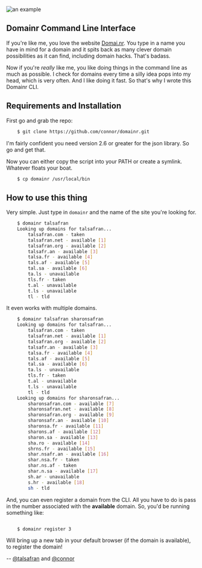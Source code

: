 ![an example](http://f.cl.ly/items/2S3C261y2g0p2y2Z2c0W/Screen%20Shot%202012-06-16%20at%2010.32.31%20AM.png)

## Domainr Command Line Interface
If you're like me, you love the website [Domai.nr](http://domai.nr). You type in a name you have in mind for a domain and it spits back as many clever domain possibilities as it can find, including domain hacks. That's badass.

Now if you're *really* like me, you like doing things in the command line as much as possible. I check for domains every time a silly idea pops into my head, which is very often. And I like doing it fast. So that's why I wrote this Domainr CLI.

## Requirements and Installation
First go and grab the repo:

```bash
    $ git clone https://github.com/connor/domainr.git
```

I'm fairly confident you need version 2.6 or greater for the json library. So go and get that.

Now you can either copy the script into your PATH or create a symlink. Whatever floats your boat.

```bash
    $ cp domainr /usr/local/bin
```

## How to use this thing
Very simple. Just type in ``domainr`` and the name of the site you're looking for.

```bash
    $ domainr talsafran
    Looking up domains for talsafran...
        talsafran.com - taken
        talsafran.net - available [1]
        talsafran.org - available [2]
        talsafr.an - available [3]
        talsa.fr - available [4]
        tals.af - available [5]
        tal.sa - available [6]
        ta.ls - unavailable
        tls.fr - taken
        t.al - unavailable
        t.ls - unavailable
        tl - tld
```

It even works with multiple domains.

```bash
    $ domainr talsafran sharonsafran
    Looking up domains for talsafran...
        talsafran.com - taken
        talsafran.net - available [1]
        talsafran.org - available [2]
        talsafr.an - available [3]
        talsa.fr - available [4]
        tals.af - available [5]
        tal.sa - available [6]
        ta.ls - unavailable
        tls.fr - taken
        t.al - unavailable
        t.ls - unavailable
        tl - tld
    Looking up domains for sharonsafran...
        sharonsafran.com - available [7]
        sharonsafran.net - available [8]
        sharonsafran.org - available [9]
        sharonsafr.an - available [10]
        sharonsa.fr - available [11]
        sharons.af - available [12]
        sharon.sa - available [13]
        sha.ro - available [14]
        shrns.fr - available [15]
        shar.nsafr.an - available [16]
        shar.nsa.fr - taken
        shar.ns.af - taken
        shar.n.sa - available [17]
        sh.ar - unavailable
        s.hr - available [18]
        sh - tld
```

And, you can even register a domain from the CLI. All you have to do is pass in the number associated with the **available** domain. So, you'd be running something like:

```bash

    $ domainr register 3

```

Will bring up a new tab in your default browser (if the domain is available), to register the domain!

-- [@talsafran](http://twitter.com/talsafran) and [@connor](http://twitter.com/connor)
